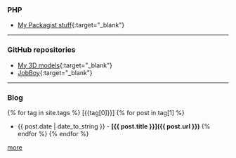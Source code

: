 ### PHP

- [My Packagist stuff](https://packagist.org/packages/dansan/){:target="_blank"}

---

### GitHub repositories

- [My 3D models](https://github.com/danielsan80?utf8=%E2%9C%93&tab=repositories&q=topic%3A3dprint){:target="_blank"}
- [JobBoy](https://github.com/danielsan80?utf8=%E2%9C%93&tab=repositories&q=topic%3Ajobboy){:target="_blank"}


---

### Blog

{% for tag in site.tags %}
[{{tag[0]}}]
{% for post in tag[1] %}
- {{ post.date | date_to_string }} - **[{{ post.title }}]({{ post.url }})** 
{% endfor %}
{% endfor %}

[more](/blog/index.md)


